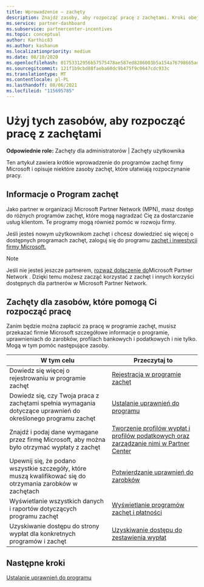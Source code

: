 ```yaml
---
title: Wprowadzenie — zachęty
description: Znajdź zasoby, aby rozpocząć pracę z zachętami. Kroki obejmują potwierdzenie spełnienia wymagań dotyczących uprawnień oraz przesłanie danych bankowych, podatkowych i wypłat.
ms.service: partner-dashboard
ms.subservice: partnercenter-incentives
ms.topic: conceptual
author: Karthic83
ms.author: kashanum
ms.localizationpriority: medium
ms.date: 08/10/2020
ms.openlocfilehash: 01753312956b57575478ae587ed8286003b5a154a76798665adc5db4a2baeb6c
ms.sourcegitcommit: 121f1b9cbd88faeba60dc9b475f9c0647cdc933c
ms.translationtype: MT
ms.contentlocale: pl-PL
ms.lasthandoff: 08/06/2021
ms.locfileid: "115695785"
---
```

# <a name="use-these-resources-to-help-you-get-started-with-incentives"></a>Użyj tych zasobów, aby rozpocząć pracę z zachętami

**Odpowiednie role:** Zachęty dla administratorów | Zachęty użytkownika

Ten artykuł zawiera krótkie wprowadzenie do programów zachęt firmy Microsoft i opisuje niektóre zasoby zachęt, które ułatwiają rozpoczynanie pracy.

## <a name="about-the-incentives-program"></a>Informacje o Program zachęt

Jako partner w organizacji Microsoft Partner Network (MPN), masz dostęp do różnych programów zachęt, które mogą nagradzać Cię za dostarczanie usług klientom. Te programy mogą również pomóc w rozwoju firmy.

Jeśli jesteś nowym użytkownikom zachęt i chcesz dowiedzieć się więcej o dostępnych programach zachęt, zaloguj się do programu [zachęt i inwestycji firmy Microsoft.](https://partner.microsoft.com/membership/partner-incentives)

> [!NOTE]
> Jeśli nie jesteś jeszcze partnerem, [rozważ dołączenie do](https://partner.microsoft.com/membership)Microsoft Partner Network . Dzięki temu możesz zacząć korzystać z zachęt i innych korzyści dostępnych dla partnerów w Microsoft Partner Network.  

## <a name="incentives-resources-to-help-you-get-started"></a>Zachęty dla zasobów, które pomogą Ci rozpocząć pracę

Zanim będzie można zapłacić za pracę w programie zachęt, musisz przekazać firmie Microsoft szczegółowe informacje o programie, uprawnieniach do zarobków, profilach bankowych i podatkowych i nie tylko. Mogą w tym pomóc następujące zasoby.

|  **W tym celu**  |  **Przeczytaj to**  |
|--------------|-----------|
| Dowiedz się więcej o rejestrowaniu w programie zachęt | [Rejestracja w programie zachęt](incentives-enroll.md)  |
| Dowiedz się, czy Twoja praca z zachętami spełnia wymagania dotyczące uprawnień do określonego programu zachęt | [Ustalanie uprawnień do programu](incentives-determined-your-program-eligibility.md)  |
| Znajdź i podaj dane wymagane przez firmę Microsoft, aby można było otrzymać wypłaty z zachęt | [Tworzenie profilów wypłat i profilów podatkowych oraz zarządzanie nimi w Partner Center](incentives-create-and-manage-your-payout-and-tax-profiles.md)  |
| Upewnij się, że podano wszystkie szczegóły, które muszą kwalifikować się do otrzymania zarobków w zachętach | [Potwierdzanie uprawnień do zarobków](incentives-confirm-your-earnings-eligibility.md)  |
| Wyświetlanie wszystkich danych i raportów dotyczących programu zachęt | [Wyświetlanie programów zachęt i płatności](understand-incentive-payouts.md)  |
| Uzyskiwanie dostępu do strony wypłat dla konkretnych programów i zachęt | [Uzyskiwanie dostępu do zestawienia wypłat](payout-statement.md)  |

## <a name="next-steps"></a>Następne kroki

[Ustalanie uprawnień do programu](incentives-determined-your-program-eligibility.md)